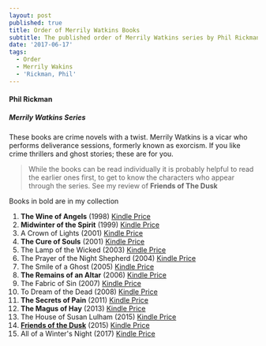 ```yaml
---
layout: post
published: true
title: Order of Merrily Watkins Books
subtitle: The published order of Merrily Watkins series by Phil Rickman
date: '2017-06-17'
tags:
  - Order
  - Merrily Wakins
  - 'Rickman, Phil'
---
```

#### Phil Rickman

##### Merrily Watkins Series

These books are crime novels with a twist.  Merrily Watkins is a vicar who performs deliverance sessions, formerly known as exorcism.  If you like crime thrillers and ghost stories; these are for you.

> While the books can be read individually it is probably helpful to read the earlier ones first, to get to know the characters who appear through the series.  See my review of **Friends of The Dusk**

Books in bold are in my collection


1. **The Wine of Angels** (1998) [Kindle Price](http://amzn.to/2rX8A66)
1. **Midwinter of the Spirit** (1999) [Kindle Price](http://amzn.to/2rXbBna)
1. A Crown of Lights (2001) [Kindle Price](http://amzn.to/2rgOIJe)
1. **The Cure of Souls** (2001) [Kindle Price](http://amzn.to/2rh9g4h)
1. The Lamp of the Wicked (2003) [Kindle Price](http://amzn.to/2rM9zI8)
1. The Prayer of the Night Shepherd (2004) [Kindle Price](http://amzn.to/2s8vda2)
1. The Smile of a Ghost (2005) [Kindle Price](http://amzn.to/2t6JHnQ)
1. **The Remains of an Altar** (2006) [Kindle Price](http://amzn.to/2rXhFMx)
1. The Fabric of Sin (2007) [Kindle Price](http://amzn.to/2rgLaH8)
1. To Dream of the Dead (2008) [Kindle Price](http://amzn.to/2sOsctd)
1. **The Secrets of Pain** (2011) [Kindle Price](http://amzn.to/2rMw9jJ)
1. **The Magus of Hay** (2013) [Kindle Price](http://amzn.to/2seM6ke)
1. The House of Susan Lulham (2015) [Kindle Price](http://amzn.to/2t6bRPZ)
1. **[Friends of the Dusk](_posts/2017-06-12-friends-of-the-dusk-by-phil-rickman.md)** (2015) [Kindle Price](http://amzn.to/2t6i7Hm)
1. All of a Winter's Night (2017) [Kindle Price](http://amzn.to/2rMoe5O)
